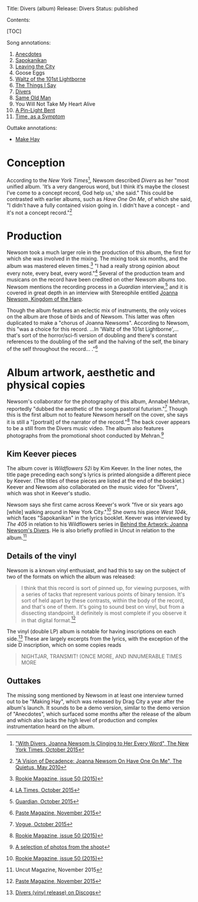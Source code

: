 Title: Divers (album)
Release: Divers
Status: published

Contents:

[TOC]

Song annotations:

1. [Anecdotes]({filename}anecdotes.md)
2. [Sapokanikan]({filename}sapokanikan.md)
3. [Leaving the City]({filename}leavingthecity.md)
4. Goose Eggs
5. [Waltz of the 101st Lightborne]({filename}waltzofthe101stlightborne.md)
6. [The Things I Say]({filename}thethingsisay.md)
7. [Divers]({filename}divers.md)
8. [Same Old Man]({filename}sameoldman.md)
9. You Will Not Take My Heart Alive
10. [A Pin-Light Bent]({filename}apinlightbent.md)
11. [Time, as a Symptom]({filename}timeasasymptom.md)

Outtake annotations:

- [Make Hay]({filename}makehay.md)

# Conception #

According to the *New York Times*[^nyt], Newsom described *Divers* as her "most unified album. 'It’s a very dangerous word, but I think it’s maybe the closest I’ve come to a concept record, God help us,' she said." This could be contrasted with earlier albums, such as *Have One On Me*, of which she said, "I didn't have a fully contained vision going in. I didn't have a concept - and it's not a concept record."[^hoomquietus] 

[^hoomquietus]: ["A Vision of Decadence: Joanna Newsom On Have One On Me", The Quietus, May 2010](http://thequietus.com/articles/04232-joanna-newsom-have-one-on-me-interview)
[^nyt]: ["With Divers, Joanna Newsom Is Clinging to Her Every Word", The New York Times, October 2015](http://www.nytimes.com/2015/10/04/arts/music/with-divers-joanna-newsom-is-clinging-to-her-every-word.html)

# Production #

Newsom took a much larger role in the production of this album, the first for which she was involved in the mixing. The mixing took six months, and the album was mastered eleven times.[^rookie] "I had a really strong opinion about every note, every beat, every word."[^latimes] Several of the production team and musicans on the record have been credited on other Newsom albums too. Newsom mentions the recording process in a *Guardian* interview,[^guardian] and it is covered in great depth in an interview with Stereophile entitled [Joanna Newsom, Kingdom of the Harp](http://www.stereophile.com/content/joanna-newsom-kingdom-harp).

Though the album features an eclectic mix of instruments, the only voices on the album are those of birds and of Newsom. This latter was often duplicated to make a "chorus of Joanna Newsoms". According to Newsom, this "was a choice for this record. ...In 'Waltz of the 101st Lightborne',... that's sort of the horror/sci-fi version of doubling and there's constant references to the doubling of the self and the halving of the self, the binary of the self throughout the record... ."[^paste]

[^rookie]:[Rookie Magazine, issue 50 (2015)](http://www.rookiemag.com/2015/10/joanna-newsom-interview/)
[^latimes]:[LA Times, October 2015](http://www.latimes.com/entertainment/music/posts/la-et-ms-joanna-newsom-divers-the-mixing-board-20151023-story.html)
[^guardian]:[Guardian, October 2015](https://www.theguardian.com/music/2015/oct/18/joanna-newsom-it-was-tonic-to-know-not-insane-interview)
[^paste]:[Paste Magazine, November 2015](https://www.pastemagazine.com/articles/2015/11/joanna-newsom-discusses-divers-and-her-solipsistic.html)


# Album artwork, aesthetic and physical copies #

Newsom's collaborator for the photography of this album, Annabel Mehran, reportedly "dubbed the aesthetic of the songs pastoral futurism."[^vogue] Though this is the first album not to feature Newsom herself on the cover, she says it is still a "[portrait] of the narrator of the record."[^rookie] The back cover appears to be a still from the Divers music video. The album also features photographs from the promotional shoot conducted by Mehran.[^mehrandivers]

[^vogue]:[Vogue, October 2015](http://www.vogue.com/13364488/joanna-newsom-divers-profile/)
[^mehrandivers]:[A selection of photos from the shoot](https://stocklandmartelblog.com/2015/11/17/annabel-mehran-joanna-newsom/)

## Kim Keever pieces ##

The album cover is *Wildflowers 52i* by Kim Keever. In the liner notes, the title page preceding each song's lyrics is printed alongside a different piece by Keever. (The titles of these pieces are listed at the end of the booklet.) Keever and Newsom also collaborated on the music video for "Divers", which was shot in Keever's studio.

Newsom says she first came across Keever's work "five or six years ago [while] walking around in New York City."[^rookie] She owns his piece *West 104k*, which faces "Sapokanikan" in the lyrics booklet. Keever was interviewed by *The 405* in relation to his Wildflowers series in [Behind the Artwork: Joanna Newsom's Divers](http://www.thefourohfive.com/music/article/behind-the-artwork-joanna-newsom-s-divers-144). He is also briefly profiled in Uncut in relation to the album.[^uncut]

[^uncut]:Uncut Magazine, November 2015

## Details of the vinyl ##

Newsom is a known vinyl enthusiast, and had this to say on the subject of two of the formats on which the album was released:

> I think that this record is sort of pinned up, for viewing purposes, with a series of tacks that represent various points of binary tension. It's sort of held apart by these contrasts, within the body of the record, and that's one of them. It's going to sound best on vinyl, but from a dissecting standpoint, it definitely is most complete if you observe it in that digital format.[^paste]

The vinyl (double LP) album is notable for having inscriptions on each side.[^discogs] These are largely excerpts from the lyrics, with the exception of the side D inscription, which on some copies reads

> NIGHTJAR, TRANSMIT! (ONCE MORE, AND INNUMERABLE TIMES MORE


[^discogs]:[Divers (vinyl release) on Discogs](https://www.discogs.com/Joanna-Newsom-Divers/release/7627714)

## Outtakes ##

The missing song mentioned by Newsom in at least one interview turned out to be "Making Hay", which was released by Drag City a year after the album's launch. It sounds to be a demo version, similar to the demo version of "Anecdotes", which surfaced some months after the release of the album and which also lacks the high level of production and complex instrumentation heard on the album.
